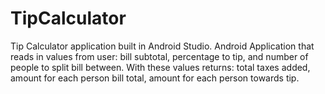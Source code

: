 # TipCalculator
Tip Calculator application built in Android Studio.
Android Application that reads in values from user: bill subtotal, percentage to tip, and number of people to split bill between.
With these values returns: total taxes added, amount for each person bill total, amount for each person towards tip.
